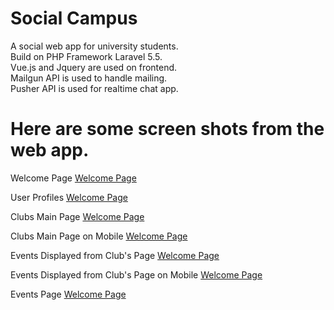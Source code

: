 # Social Campus
A social web app for university students.<br/>
Build on PHP Framework Laravel 5.5.<br/>
Vue.js and Jquery are used on frontend.<br/>
Mailgun API is used to handle mailing.<br/>
Pusher API is used for realtime chat app.<br/>

# Here are some screen shots from the web app.
Welcome Page
[Welcome Page](https://github.com/fastafaryan/socialcampus/blob/master/Screenshots/welcome_page.png)

User Profiles
[Welcome Page](https://github.com/fastafaryan/socialcampus/blob/master/Screenshots/user_page.png)

Clubs Main Page
[Welcome Page](https://github.com/fastafaryan/socialcampus/blob/master/Screenshots/clubs_main_page.png)

Clubs Main Page on Mobile
[Welcome Page](https://github.com/fastafaryan/socialcampus/blob/master/Screenshots/clubs_main_page_mobile.png)

Events Displayed from Club's Page
[Welcome Page](https://github.com/fastafaryan/socialcampus/blob/master/Screenshots/clubs_event.png)

Events Displayed from Club's Page on Mobile
[Welcome Page](https://github.com/fastafaryan/socialcampus/blob/master/Screenshots/clubs_event_mobile.png)

Events Page
[Welcome Page](https://github.com/fastafaryan/socialcampus/blob/master/Screenshots/event_page.png)
